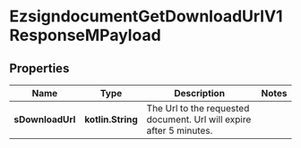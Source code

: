 
# EzsigndocumentGetDownloadUrlV1ResponseMPayload

## Properties
Name | Type | Description | Notes
------------ | ------------- | ------------- | -------------
**sDownloadUrl** | **kotlin.String** | The Url to the requested document.  Url will expire after 5 minutes. | 



